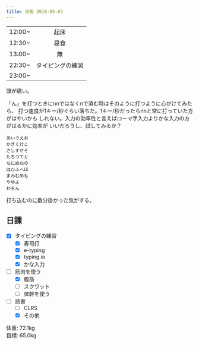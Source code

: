 ```yaml
---
title: 日報 2018-05-03
---
```


|||
|:-|:-:|
|12:00~|起床|
|12:30~|昼食|
|13:00~|無|
|22:30~|タイピングの練習|
|23:00~||

頭が痛い。

「ん」を打つときにnnではなくnで済む時はそのように打つように心がけてみたら、
打つ速度が1キー/秒ぐらい落ちた。1キー/秒だったらnnと常に打っていた方がはやいかも
しれない。入力の効率性と言えばローマ字入力よりかな入力の方がはるかに効率が
いいだろうし、試してみるか？

```
あいうえお
かきくけこ
さしすせそ
たちつてと
なにぬねの
はひふへほ
まみむめも
やゆよ
わをん
```

打ち込むのに数分掛かった気がする。


## 日課

- [x] タイピングの練習
	+ [x] 寿司打
	+ [x] e-typing
	+ [x] typing.io
	+ [x] かな入力
- [ ] 筋肉を使う
	+ [x] 腹筋
	+ [ ] スクワット
	+ [ ] 体幹を使う
- [ ] 読書
	+ [ ] CLRS
	+ [x] その他

体重: 72.1kg  
目標: 65.0kg

